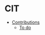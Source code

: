 # CIT


* [Contributions](/contributions.md)
  * [To do](https://github.com/aik4dom/CIT/projects/1?fullscreen=true)
